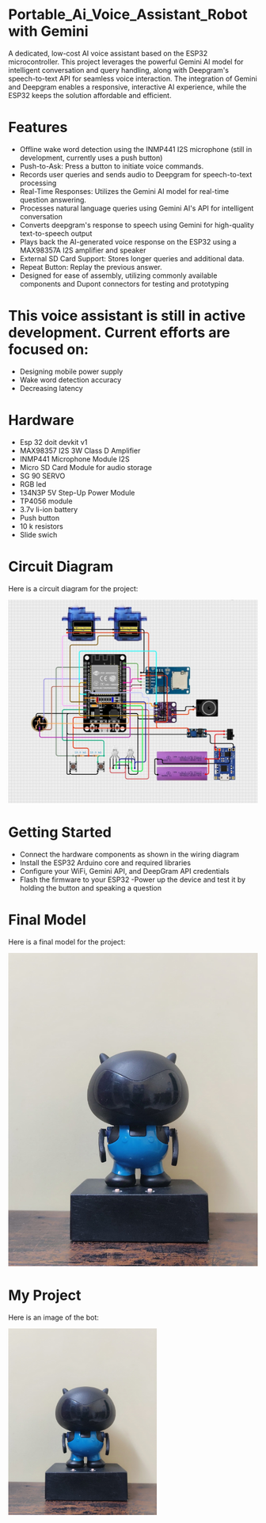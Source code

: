 # Portable_Ai_Voice_Assistant_Robot with Gemini
A dedicated, low-cost AI voice assistant based on the ESP32 microcontroller. This project leverages the powerful Gemini AI model for intelligent conversation and query handling, along with Deepgram's speech-to-text API for seamless voice interaction. The integration of Gemini and Deepgram enables a responsive, interactive AI experience, while the ESP32 keeps the solution affordable and efficient.

# Features
- Offline wake word detection using the INMP441 I2S microphone (still in development, currently uses a push button)
- Push-to-Ask: Press a button to initiate voice commands.
- Records user queries and sends audio to Deepgram for speech-to-text processing
- Real-Time Responses: Utilizes the Gemini AI model for real-time question answering.
- Processes natural language queries using Gemini AI's API for intelligent conversation
- Converts deepgram's response to speech using Gemini for high-quality text-to-speech output
- Plays back the AI-generated voice response on the ESP32 using a MAX98357A I2S amplifier and speaker
- External SD Card Support: Stores longer queries and additional data.
- Repeat Button: Replay the previous answer.
- Designed for ease of assembly, utilizing commonly available components and Dupont connectors for testing and prototyping

# This voice assistant is still in active development. Current efforts are focused on:
- Designing mobile power supply 
- Wake word detection accuracy
- Decreasing latency

# Hardware
- Esp 32 doit devkit v1
- MAX98357 I2S 3W Class D Amplifier 
- INMP441  Microphone Module I2S
- Micro SD Card Module for audio storage
- SG 90 SERVO
- RGB led
- 134N3P 5V Step-Up Power Module
- TP4056 module
- 3.7v li-ion battery
- Push button 
- 10 k resistors 
- Slide swich

# Circuit Diagram
Here is a circuit diagram for the project:

![Circuit Diagram](assests/circuitdiagram.jpeg)

# Getting Started
- Connect the hardware components as shown in the wiring diagram 
- Install the ESP32 Arduino core and required libraries
- Configure your WiFi, Gemini API, and DeepGram API credentials
- Flash the firmware to your ESP32
-Power up the device and test it by holding the button and speaking a question


# Final Model 
Here is a final model for the project:

![bot](assests/bot.jpeg)
# My Project

Here is an image of the bot:

<img src="assests/bot.jpeg" alt="bot" width="300"/>
